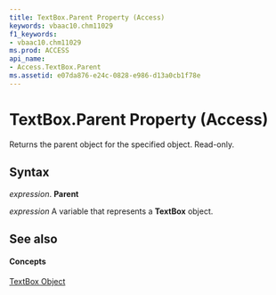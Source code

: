 ```yaml
---
title: TextBox.Parent Property (Access)
keywords: vbaac10.chm11029
f1_keywords:
- vbaac10.chm11029
ms.prod: ACCESS
api_name:
- Access.TextBox.Parent
ms.assetid: e07da876-e24c-0828-e986-d13a0cb1f78e
---
```



# TextBox.Parent Property (Access)

Returns the parent object for the specified object. Read-only.


## Syntax

 _expression_. **Parent**

 _expression_ A variable that represents a **TextBox** object.


## See also


#### Concepts


[TextBox Object](textbox-object-access.md)

